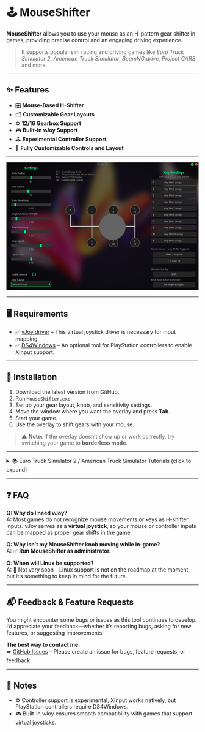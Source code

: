 # 🕹️ MouseShifter

**MouseShifter** allows you to use your mouse as an H-pattern gear shifter in games, providing precise control and an engaging driving experience.

> It supports popular sim racing and driving games like *Euro Truck Simulator 2*, *American Truck Simulator*, *BeamNG.drive*, *Project CARS*, and more.

---

## ✨ Features

- 🎛️ **Mouse-Based H-Shifter**  
- 🗂️ **Customizable Gear Layouts**  
- ⚙️ **12/16 Gearbox Support**  
- 🎮 **Built-in vJoy Support**  
- 🕹️ **Experimental Controller Support**  
- 🎨 **Fully Customizable Controls and Layout**

---

![MouseShifter](MouseShifter.png)

---

## 🖥️ Requirements

- ✅ [vJoy driver](https://sourceforge.net/projects/vjoystick/) – This virtual joystick driver is necessary for input mapping.  
- ✅ [DS4Windows](https://github.com/ryochan7/ds4windows/releases) – An optional tool for PlayStation controllers to enable XInput support.

---

## 🚀 Installation

1. Download the latest version from GitHub.  
2. Run `MouseShifter.exe`.  
3. Set up your gear layout, knob, and sensitivity settings.  
4. Move the window where you want the overlay and press **Tab**.  
5. Start your game.  
6. Use the overlay to shift gears with your mouse.

> ⚠️ **Note:** If the overlay doesn’t show up or work correctly, try switching your game to **borderless mode**.

---

<details>
<summary>📚 Euro Truck Simulator 2 / American Truck Simulator Tutorials (click to expand)</summary>

### ⚠️ Important
**Before proceeding, create a backup of your `controls.sii` file**.

### -Using in Euro Truck Simulator 2 / American Truck Simulator:

1. Make sure all gears are connected to vJoy buttons in the app (default bindings are included).  
2. Open the app, then launch the game (*Right-click* lets you look around temporarily).  
3. Go to **Options → Controls**, and choose **Keyboard + vJoy Device** as the main device.  
4. Scroll to **H-Shifter** and map all gears and togglers.  
5. Shift gears with your mouse while holding **Right Click** to look around.

### -Using Mouse Steering:

1. Enable **Mouse Steering** in the app.  
2. Choose **H-Shifter Mouse Device** and **Mouse Steering Device**.  
3. Within the game, go to **Options → Controls**.  
   - ❌ **Do not** enable Keyboard + Mouse Steering.  
4. Bind the steering axis and, if you want, bind the acceleration or brake axes for mouse throttle or brake.

> ⚠️ **Warning:** Press **F11** to temporarily turn off mouse steering before pausing or accessing in-game menus.

### -Using Experimental Controller Support:

1. Enable **Controller** in the app.  
2. Bind Look Axis in the game if needed.  
3. Select your **XInput controller** as an additional device.  
4. Bind H-Shifter togglers, buttons, acceleration, and brake axes.  
5. Use the **Assist Knob button** to shift gears.

![ETS2 Setup](ETS2.gif)

</details>

---

## ❓ FAQ

**Q: Why do I need vJoy?**  
A: Most games do not recognize mouse movements or keys as H-shifter inputs. vJoy serves as a **virtual joystick**, so your mouse or controller inputs can be mapped as proper gear shifts in the game.

**Q: Why isn’t my MouseShifter knob moving while in-game?**  
A: ✅ **Run MouseShifter as administrator.**

**Q: When will Linux be supported?**  
A: 🐧 Not very soon – Linux support is not on the roadmap at the moment, but it’s something to keep in mind for the future.


---

## 📬 Feedback & Feature Requests

You might encounter some bugs or issues as this tool continues to develop.  
I’d appreciate your feedback—whether it’s reporting bugs, asking for new features, or suggesting improvements!

**The best way to contact me:**  
➡️ [GitHub Issues](https://github.com/yourusername/MouseShifter/issues) – Please create an issue for bugs, feature requests, or feedback.

---

## 📝 Notes

- ⚙️ Controller support is experimental; XInput works natively, but PlayStation controllers require DS4Windows.  
- 🎮 Built-in vJoy ensures smooth compatibility with games that support virtual joysticks.
